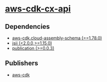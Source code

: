 # [aws-cdk-cx-api](https://pypi.org/project/aws-cdk-cx-api)

## Dependencies
- [aws-cdk.cloud-assembly-schema (==1.78.0)](packages/a/aws-cdk.cloud-assembly-schema.md)
- [jsii (<2.0.0,>=1.15.0)](packages/j/jsii.md)
- [publication (>=0.0.3)](packages/p/publication.md)



## Publishers
- [aws-cdk](https://pypi.org/user/aws-cdk)

